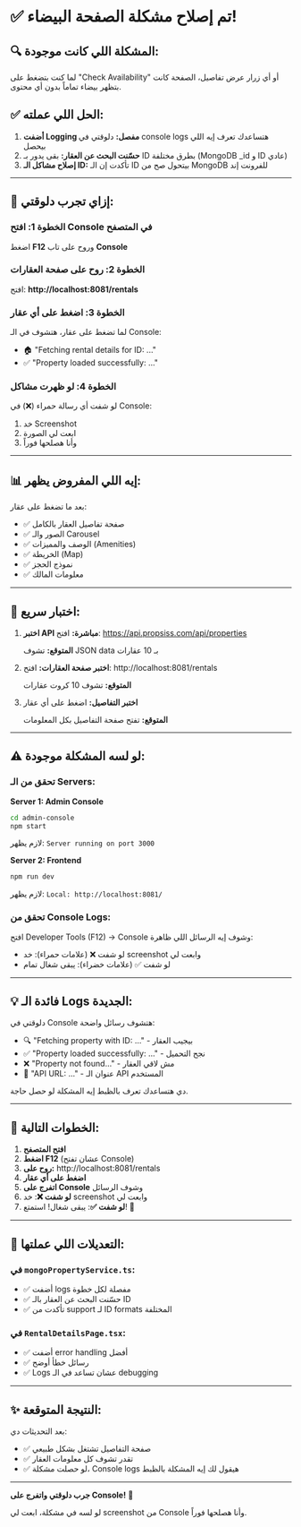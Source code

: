 # ✅ تم إصلاح مشكلة الصفحة البيضاء!

## 🔍 المشكلة اللي كانت موجودة:

لما كنت بتضغط على "Check Availability" أو أي زرار عرض تفاصيل، الصفحة كانت بتظهر بيضاء تماماً بدون أي محتوى.

## ✅ الحل اللي عملته:

1. **أضفت Logging مفصل:** دلوقتي في console logs هتساعدك تعرف إيه اللي بيحصل
2. **حسّنت البحث عن العقار:** بقى يدور بـ ID بطرق مختلفة (MongoDB _id و ID عادي)
3. **إصلاح مشاكل الـ ID:** تأكدت إن الـ ID بيتحول صح من MongoDB للفرونت إند

---

## 🚀 إزاي تجرب دلوقتي:

### الخطوة 1: افتح Console في المتصفح

اضغط **F12** وروح على تاب **Console**

### الخطوة 2: روح على صفحة العقارات

افتح: **http://localhost:8081/rentals**

### الخطوة 3: اضغط على أي عقار

لما تضغط على عقار، هتشوف في الـ Console:
- 🏠 "Fetching rental details for ID: ..."
- ✅ "Property loaded successfully: ..."

### الخطوة 4: لو ظهرت مشاكل

لو شفت أي رسالة حمراء (❌) في Console:
1. خد Screenshot
2. ابعت لي الصورة
3. وأنا هصلحها فوراً

---

## 📊 إيه اللي المفروض يظهر:

بعد ما تضغط على عقار:
- ✅ صفحة تفاصيل العقار بالكامل
- ✅ الصور والـ Carousel
- ✅ الوصف والمميزات (Amenities)
- ✅ الخريطة (Map)
- ✅ نموذج الحجز
- ✅ معلومات المالك

---

## 🧪 اختبار سريع:

1. **اختبر API مباشرة:**
   افتح: https://api.propsiss.com/api/properties
   
   **المتوقع:** تشوف JSON data بـ 10 عقارات

2. **اختبر صفحة العقارات:**
   افتح: http://localhost:8081/rentals
   
   **المتوقع:** تشوف 10 كروت عقارات

3. **اختبر التفاصيل:**
   اضغط على أي عقار
   
   **المتوقع:** تفتح صفحة التفاصيل بكل المعلومات

---

## ⚠️ لو لسه المشكلة موجودة:

### تحقق من الـ Servers:

**Server 1: Admin Console**
```bash
cd admin-console
npm start
```
لازم يظهر: `Server running on port 3000`

**Server 2: Frontend**
```bash
npm run dev
```
لازم يظهر: `Local: http://localhost:8081/`

### تحقق من Console Logs:

افتح Developer Tools (F12) → Console
وشوف إيه الرسائل اللي ظاهرة:

- لو شفت ❌ (علامات حمراء): خد screenshot وابعت لي
- لو شفت ✅ (علامات خضراء): يبقى شغال تمام

---

## 💡 فائدة الـ Logs الجديدة:

دلوقتي في Console هتشوف رسائل واضحة:
- 🔍 "Fetching property with ID: ..." - بيجيب العقار
- ✅ "Property loaded successfully: ..." - نجح التحميل
- ❌ "Property not found..." - مش لاقي العقار
- 📡 "API URL: ..." - عنوان الـ API المستخدم

دي هتساعدك تعرف بالظبط إيه المشكلة لو حصل حاجة.

---

## 🎯 الخطوات التالية:

1. **افتح المتصفح**
2. **اضغط F12** (عشان تفتح Console)
3. **روح على:** http://localhost:8081/rentals
4. **اضغط على أي عقار**
5. **اتفرج على Console** وشوف الرسائل
6. **لو شفت ❌**: خد screenshot وابعت لي
7. **لو شفت ✅**: يبقى شغال! استمتع! 🎉

---

## 🔧 التعديلات اللي عملتها:

### في `mongoPropertyService.ts`:
- ✅ أضفت logs مفصلة لكل خطوة
- ✅ حسّنت البحث عن العقار بالـ ID
- ✅ تأكدت من support لـ ID formats المختلفة

### في `RentalDetailsPage.tsx`:
- ✅ أضفت error handling أفضل
- ✅ رسائل خطأ أوضح
- ✅ Logs عشان تساعد في الـ debugging

---

## ✨ النتيجة المتوقعة:

بعد التحديثات دي:
- ✅ صفحة التفاصيل تشتغل بشكل طبيعي
- ✅ تقدر تشوف كل معلومات العقار
- ✅ لو حصلت مشكلة، Console logs هيقول لك إيه المشكلة بالظبط

---

**جرب دلوقتي واتفرج على Console!** 🚀

لو لسه في مشكلة، ابعت لي screenshot من Console وأنا هصلحها فوراً.


